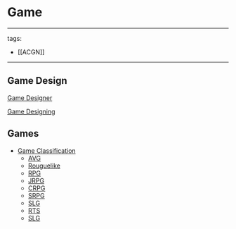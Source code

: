 # Game

---
tags:
  - [[ACGN]]

---



## Game Design

[Game Designer](./Game%20Designer/)

[Game Designing](./Game%20Designing/)


## Games
* [Game Classification](./Game%20Classification/)
  * [AVG](./AVG/)
  * [Rouguelike](./Rouguelike/)
  * [RPG](./RPG/)
  * [JRPG](./JRPG/)
  * [CRPG](./CRPG/)
  * [SRPG](./SRPG/)
  * [SLG](./SLG/)
  * [RTS](./RTS/)
  * [SLG](./SLG/)



